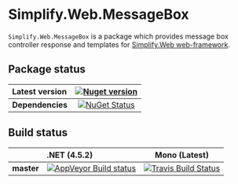 Simplify.Web.MessageBox
===

`Simplify.Web.MessageBox` is a package which provides message box controller response and templates for [Simplify.Web web-framework](https://github.com/i4004/Simplify.Web).

## Package status

| Latest version | [![Nuget version](http://img.shields.io/badge/nuget-v1.1-blue.png)](https://www.nuget.org/packages/Simplify.Web.MessageBox/) |
| :------ | :------: |
| **Dependencies** | [![NuGet Status](http://nugetstatus.com/Simplify.Web.MessageBox.png)](http://nugetstatus.com/packages/Simplify.Web.MessageBox) |

## Build status

| | **.NET (4.5.2)** | **Mono (Latest)** |
| :------ | :------ | :------: |
| **master** | [![AppVeyor Build status](https://ci.appveyor.com/api/projects/status/2h8jh563pwsf283i/branch/master?svg=true)](https://ci.appveyor.com/project/i4004/simplify-web-messagebox/branch/master) | [![Travis Build Status](https://travis-ci.org/i4004/Simplify.Web.MessageBox.svg?branch=master)](https://travis-ci.org/i4004/Simplify.Web.MessageBox) |
